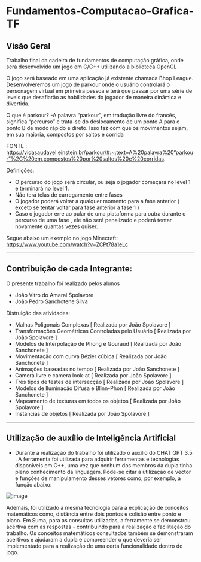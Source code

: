 # Fundamentos-Computacao-Grafica-TF

## Visão Geral
Trabalho final da cadeira de fundamentos de computação gráfica, onde será desenvolvido um jogo em C/C++ utilizando a biblioteca OpenGL

O jogo será baseado em uma aplicação já existente chamada Bhop League. Desenvolveremos um jogo de parkour onde o usuário controlará o personagem virtual em primeira pessoa e terá que
passar por uma série de leveis que desafiarão as habilidades do jogador de maneira dinâmica e divertida.

O que é parkour? 
-A palavra “parkour”, em tradução livre do francês, significa “percurso” e trata-se do deslocamento de um ponto A para o ponto B de modo rápido e direto. Isso faz com que os movimentos sejam, em sua maioria, compostos por saltos e corrida

FONTE : https://vidasaudavel.einstein.br/parkour/#:~:text=A%20palavra%20“parkour”%2C%20em,compostos%20por%20saltos%20e%20corridas.

Definições:
* O percurso do jogo será circular, ou seja o jogador começará no level 1 e terminará no level 1. 
* Não terá telas de carregamento entre fases
* O jogador poderá voltar a qualquer momento para a fase anterior ( exceto se tentar voltar para fase anterior a fase 1 )
* Caso o jogador erre ao pular de uma plataforma para outra durante o percurso de uma fase , ele não será penalizado e poderá tentar novamente quantas vezes quiser.


Segue abaixo um exemplo no jogo Minecraft:
https://www.youtube.com/watch?v=ZCPt78a1eLc


---------------------------------------------------------------------------------------------------------------------------------------------------------------------------------------------------------------------------------------------------------------------
## Contribuição de cada Integrante:
O presente trabalho foi realizado pelos alunos
- João Vitro do Amaral Spolavore
- João Pedro Sanchotene Silva

Distruição das atividades:
- Malhas Poligonais Complexas [ Realizada por João Spolavore ]
- Transformações Geométricas Controladas pelo Usuário [ Realizada por João Spolavore ]
- Modelos de Interpolação de Phong e Gouraud [ Realizada por João Sanchonete ]
- Movimentação com curva Bézier cúbica [ Realizada por João Sanchonete ]
- Animações baseadas no tempo [ Realizada por João Sanchonete ]
- Camera livre e camera look-at [ Realizada por João Spolavore ]
- Três tipos de testes de intersecção [ Realizada por João Spolavore ]
- Modelos de Iluminação Difusa e Blinn-Phon [ Realizada por João Sanchonete ]
- Mapeamento de texturas em todos os objetos [ Realizada por João Spolavore ]
- Instâncias de objetos [ Realizada por João Spolavore ]

---------------------------------------------------------------------------------------------------------------------------------------------------------------------------------------------------------------------------------------------------------------------
## Utilização de auxílio de Inteligência Artificial

- Durante a realização do trabalho foi utilizado o auxílio do CHAT GPT 3.5 .  A ferramenta foi utilizada para adquirir ferramentas e tecnologias disponíveis em C++, uma vez que nenhum dos membros da dupla tinha pleno conhecimento da linguagem. Pode-se citar a utilização de vector e funções de manipulamento desses vetores como, por exemplo, a função abaixo:

![image](https://github.com/Spolavore/Fundamentos-Computacao-Grafica-TF/assets/75754941/d98a1b95-e7bd-4db3-8938-8eee16fb6a84)

Ademais, foi utilizado a mesma tecnologia para a explicação de conceitos matemáticos como, distância entre dois pontos e colisão entre ponto e plano. Em Suma, para as consultas utilizadas, a ferramente se demonstrou acertiva com as respostas - contribuindo para a realização e facilitação do trabalho. Os conceitos matemáticos consultados também se demonstraram acertivos e ajudaram a dupla e compreender o que deveria ser implementado para a realização de uma certa funcionalidade dentro do jogo.


